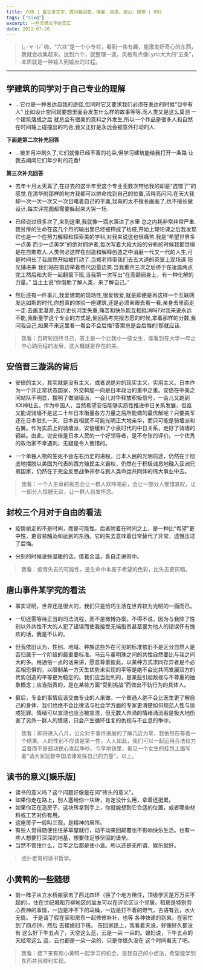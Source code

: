 ```yaml
---
title: 六块 | 备忘录文字、提问箱回答、博客、自由、唐山、随想 | 002
tags: ["sixq"]
excerpt: 一些灵感文字的交汇
date: 2022-07-20
---
```


> (｡･∀･)ﾉﾞ嗨，“六块”是一个小专栏，看到一些有趣，能激发好奇心的东西，我就会收集起来。达到六个，就整理一波，风格有点像Lyric大大的“五条”，本质就是一种输入到输出的过程。

---

## 学建筑的同学对于自己专业的理解
- ...它也是一种表达自我的途径,但同时它又要求我们必须在表达的时候“目中有人” 比如设计空间就要想里面会发生什么样的故事等等.而人类又是这么莫测 一个建筑落成之后 就总会有很美的意料之外发生,所以一个作品是很多人和自然在时间轴上碰撞出的巧合,我又正好是永远会被意外打动的人.

**下面是第二次补充回答**
- ...被岁月冲刷久了,它们就像已经不香的花朵,但学习建筑能给我打开一条路 让我去闻闻它们年少时的花香!

**第三次补充回答**
- 去年十月太天真了,在过去的这半年里这个专业无数次带给我的却是“选错了”的感觉.在清华附那样的地方我都可以拼命找到自己的位置,活得亮闪闪.在天大我却一次一次一次又一次目睹着自己的平庸,我真的太不擅长画画了,也不擅长做设计,每次评完图都需要躲起来大哭一场.

- 已经说过很多次了,来到这里,我就像一滴水落进了水里 总之内耗非常非常严重.我贫瘠的生命在这几个月的输出里已经被榨成了枯枝,开始上理论课之后我发现它也是一个在努力解释和探索美的学科,对我来说这也很痛苦.我是“希望世界多一点美 而少一点美学”的绝对拥护者,每次写着大段大段的分析的时候我都觉得是在自欺欺人.人类何必这样在创造和解释创造之中消磨一代又一代的人生,可是时间长了我居然开始被打动了.当郑老师带我们去五大道的茶室上现场课 阳光铺进来 我们站在窗边举着卷尺边量边笑.当我重开三次之后终于在凌晨两点完工然后和大哥一起翻窗下班,当我第一次写出“在高颐阙身上，有一种化解的力量。” 当土土说“你借助了解人类，来了解自己。” 

- 然后还有一件事儿,我爱建筑的现场性,很爱很爱,就是即便是再这样一个互联网发达如斯的时代,你想真的体验一座建筑,还是必须亲眼去看一看,亲身去里面走一走.去画里漫游,去历史长河里失重,痛苦和快乐能互相抵消吗?对我来说永远不能,我衡量学这个专业的方式是,倒回高考完报志愿的时候,拿着那样的分数,我问我自己,如果不来这里看一看会不会后悔?答案总是会后悔的!那就应该.

>我看：百转轮回终寻己，答主是一个比我小一级女生，能看到在大学一年之中心路历程的发展，这大概就是存在的美。

## 安倍晋三漩涡的背后
- 安倍的主义，其实就是没有主义，或者说绝对的现实主义，实用主义。日本作为一个非正常状态国家，外交斡旋一向是日本政治的重中之重。安倍在中美之间站队不明显，摆明了做骑墙派，一会儿对华释放积极信号，一会儿又跑到XX神社去。作为中国人，当然希望安倍能够实质性推进中日关系发展，但谁又能说骑墙不是这二十年日本衡量各方力量之后所能做的最优解呢？只要美军还在日本驻扎一天，日本首相就不可能光明正大地亲华，而只可能是骑墙派和右翼。作为实质上的骑墙派，安倍缓和了小泉时代的中日关系，走好了骑墙的钢丝。由此，说安倍是日本人民的一个好领导者，是不夸张的评价。一个优秀的政治家不幸遇刺，无疑是令人惋惜的。

- 一个单独人物的生死不会左右历史的进程，日本人民的光明前途，仍然在于彻底地摆脱以美国为代表的西方殖民主义霸权，仍然在于积极诚恳地融入亚洲兄弟国家，仍然在于完全反思战争并参与到人类命运共同体的伟大事业中去。

>我看：一个人生命的离去会让一群人欢呼喝彩，会让一部分人惋惜哀叹，让一部分人惊醒无奈，让一群人自发怀念。

## 封校三个月对于自由的看法
- 疫情偷走的不是时间，而是可能性。后者附着在时间之上，是一种比“希望”更中性，更容易触及和达到的东西。它的失去意味着日常替代了非常，遗憾压过了后悔。

- 分别的时候说些温暖的话，借着余温，各自走进雨中。

 > 我看：疫情失去的可能性，是生命中本属于希望的色彩，比失去更灰暗。

## 唐山事件某学究的看法
- 事实证明，世界还是很大的，我们只是恰巧生活在世界较为光明的一面而已。

- 一切还需等待正当的司法流程，而不是微博办案。不得不说，因为与我除了性别以外共性不大的人犯了错误而使我接受无端指责甚至要为他人的错误怀有愧疚的话，我是不认的。

- 但我依旧认为，性别、地域、种族这些外在可见的标准依旧不是区分自然人是否归属于一个阶级的最重要标准。马云与董明珠之间的共性自然要比与我之间大的多。用通俗一点的话来讲，愿意尊重彼此，以某种方式求同存异者是不必互相恐惧的，以限制某一方天生优势来实现的平等是绝不会比共同发展双方的优势创造的平等更为稳定的。我们应当批判的，是某些引起敌视与不尊重的抽象概念；应当指责的，是在某些方面“受到挑战”而做出不轨行为的具体人。

- 最后，专业的事情应该交由专业的人来做。一个普通人绝不会比医生更了解自己的身体，我们也绝不会比律法与社会学方面的专家更清楚如何规范人性与惩戒犯罪。情绪可以宣泄也应当被宣泄，但无数人奔涌的情绪涌流若是极大地伤害了另外一群人的情感，只会产生循环往复的仇视与不止息的争吵。

> 我看：即将进入八月，公众对于事件进展的了解几近为零，我依然在等着一个结果。人的性别不应该是第一性，人人如此，我们可以一起运用合法权力监督而不是鼓动民心发起争吵。今早地铁里，看见一个女生的挂包上面写着“请大家监督中国法律发挥自己的力量”，以上。

## 读书的意义[娱乐版]
- 读书的意义吗？这个问题好像是在问"砖头的意义"。 
- 如果你走在路上，别人塞给你一块砖，肯定没什么用，拿着还挺累。 
- 如果你正在造房子，这块砖拿到手上，你就能想到它合适的位置，或者哪些材料或工艺对你有用。 
- 这座房子一般叫三观，是精神的居所。 
- 有些人觉得随便住住茅草屋就行，动不动来回颠覆也不影响快乐生活。也有一些人想要打深深的地基，想要住足够坚固的堡垒。 
- 当然不管住什么，百年之后都是住小盒。所以还是无所谓，娱乐就好。

>虎扑老哥的读书哲学。

## 小黄鸭的一些随想
- 前一阵子从立水桥搬家去了西北四环（换了个地方租住，顶级学区是万万买不起的)，住在世纪城和万柳地区的盆友可以在评论区认个邻居。租房是特别劳心费神的事情，一边是冲不下的马桶，一边是打不着的燃气，古语有云，水火无情。 于是请了假在家和房东一起修修补补，也等 各种快递的到来。在家忙到了四点钟，然后 去接媳妇下班。 在回家路上，我看着天说，好像好久都没有 这么好下午五点了，天空这么蓝，云是一朵 一朵的。媳妇说，下午五点的天经常这么 蓝，云也都是一朵一朵的，只是你很久没在 这个时间看天了吧。

> 我看：接下来有和小黄鸭一起学习的机会，是我自己的小想法，希望能学到东西并且顺利实现。

